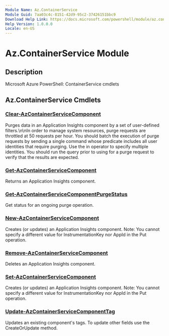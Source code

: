 ```yaml
---
Module Name: Az.ContainerService
Module Guid: 7aa03c4c-8151-42d9-95c2-37426151bbc9
Download Help Link: https://docs.microsoft.com/powershell/module/az.containerservice
Help Version: 1.0.0.0
Locale: en-US
---
```


# Az.ContainerService Module
## Description
Microsoft Azure PowerShell: ContainerService cmdlets

## Az.ContainerService Cmdlets
### [Clear-AzContainerServiceComponent](Clear-AzContainerServiceComponent.md)
Purges data in an Application Insights component by a set of user-defined filters.\n\nIn order to manage system resources, purge requests are throttled at 50 requests per hour.
You should batch the execution of purge requests by sending a single command whose predicate includes all user identities that require purging.
Use the in operator to specify multiple identities.
You should run the query prior to using for a purge request to verify that the results are expected.

### [Get-AzContainerServiceComponent](Get-AzContainerServiceComponent.md)
Returns an Application Insights component.

### [Get-AzContainerServiceComponentPurgeStatus](Get-AzContainerServiceComponentPurgeStatus.md)
Get status for an ongoing purge operation.

### [New-AzContainerServiceComponent](New-AzContainerServiceComponent.md)
Creates (or updates) an Application Insights component.
Note: You cannot specify a different value for InstrumentationKey nor AppId in the Put operation.

### [Remove-AzContainerServiceComponent](Remove-AzContainerServiceComponent.md)
Deletes an Application Insights component.

### [Set-AzContainerServiceComponent](Set-AzContainerServiceComponent.md)
Creates (or updates) an Application Insights component.
Note: You cannot specify a different value for InstrumentationKey nor AppId in the Put operation.

### [Update-AzContainerServiceComponentTag](Update-AzContainerServiceComponentTag.md)
Updates an existing component's tags.
To update other fields use the CreateOrUpdate method.

